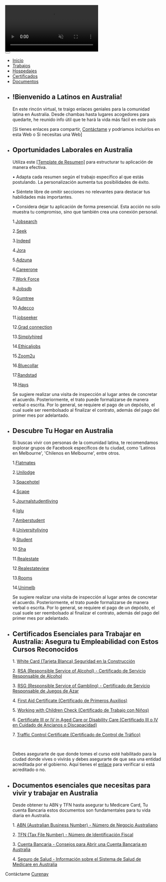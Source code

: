 <!DOCTYPE html>
<html lang="es">
<head>
    <meta charset="UTF-8">
    <meta http-equiv="X-UA-Compatible" content="IE=edge">
    <meta name="viewport" content="width=device-width, initial-scale=1.0">
    <title>Latinos en Australia</title>
    <link href="https://fonts.googleapis.com/css2?family=Source+Sans+Pro:wght@300;400&display=swap" rel="stylesheet">
    <link rel="stylesheet" href="css/bootstrap.min.css">
    <link rel="stylesheet" href="css/slick.css" type="text/css" /> 
    <link rel="stylesheet" href="css/templatemo-style.css">

</head>
<body>
    <video autoplay muted loop id="bg-video">
        <source src="video/Kan6.mp4" type="video/mp4">
    </video>
    <div class="page-container">
      <div class="container-fluid">
        <div class="row">
          <div class="col-xs-12">
            <div class="cd-slider-nav">
              <nav class="navbar navbar-expand-lg" id="tm-nav">
                <a class="navbar-brand" href="#"></a>
                  <button class="navbar-toggler" type="button" data-bs-toggle="collapse" data-bs-target="#navbar-supported-content" aria-controls="navbarSupportedContent" aria-expanded="false" aria-label="Toggle navigation">
                    <span class="navbar-toggler-icon"></span>
                  </button>
                  <div class="collapse navbar-collapse" id="navbar-supported-content">
                    <ul class="navbar-nav mb-2 mb-lg-0">
                      <li class="nav-item selected">
                        <a class="nav-link" aria-current="page" href="#0" data-no="1">Inicio</a>
                        <div class="circle"></div>
                      </li>
                      <li class="nav-item">
                        <a class="nav-link" href="#0" data-no="2">Trabajos</a>
                        <div class="circle"></div>
                      </li>
                      <li class="nav-item">
                        <a class="nav-link" href="#0" data-no="3">Hospedajes</a>
                        <div class="circle"></div>
                      </li>
                      <li class="nav-item">
                        <a class="nav-link" href="#0" data-no="4">Certificados</a>
                        <div class="circle"></div>
                      </li>
                      <li class="nav-item">
                        <a class="nav-link" href="#0" data-no="5">Documentos</a>
                        <div class="circle"></div>
                      </li>                      
                    </ul>
                  </div>
              </nav>
            </div>
          </div>          
        </div>        
      </div>      
      <div class="container-fluid tm-content-container">
        <ul class="cd-hero-slider mb-0 py-5">
          <li class="px-3" data-page-no="1">
            <div class="position-relative page-width-1 page-right tm-border-top tm-border-bottom">
                <div class="intro-left tm-bg-dark">
                  <h2 class="mb-4">!Bienvenido a Latinos en Australia!</h2>
                  <p class="mb-4">
                    En este rincón virtual, te traigo enlaces geniales para la comunidad latina en Australia. 
                    Desde chambas hasta lugares acogedores para quedarte, he reunido info útil que te hará la vida más fácil en este país
                  </p>
                  <p class="mb-0">
                    [Si tienes enlaces para compartir, <a rel="sponsored" href="https://wa.me/+61451724153/?text=Info sobre Web" target="_blank" >Contáctame</a> y podríamos incluirlos en esta Web o Si necesitas una Web]
                  </p>
                </div>
                <div class="circle intro-circle-1"></div>
                <div class="circle intro-circle-2"></div>
                <div class="circle intro-circle-3"></div>
                <div class="circle intro-circle-4"></div>     
            </div>            
          </li>
          <li data-page-no="2">
            <div class="position-relative page-width-1 page-right tm-border-top tm-border-bottom">
              <div class="circle intro-circle-1"></div>
              <div class="circle intro-circle-2"></div>
              <div class="circle intro-circle-3"></div>
              <div class="circle intro-circle-4"></div>
              <div class="tm-bg-dark content-pad">
                <h2 class="mb-4">Oportunidades Laborales en Australia</h2>
                <p class="mb-0">
                  Utiliza este <a rel="sponsored" href="https://www.seek.com.au/career-advice/article/free-resume-template" target="_blank" >[Template de Resumen]</a> para estructurar tu aplicación de manera efectiva.
                 <p>&#x2022; Adapta cada resumen según el trabajo específico al que estás postulando. La personalización aumenta tus posibilidades de éxito.</p>
                  <p>&#x2022; Siéntete libre de omitir secciones no relevantes para destacar tus habilidades más importantes.</p>  
                  <p>&#x2022; Considera dejar tu aplicación de forma presencial. Esta acción no solo muestra tu compromiso, sino que también crea una conexión personal.</p> 
                </p>                
                <p class="mb-4">                  
                    <p class="mb-0"> 1.<a target="_blank" href="https://jobsearch.gov.au/">Jobsearch</a></p>
                    <p class="mb-0"> 2.<a target="_blank" href="https://www.seek.com.au/">Seek</a></p>
                    <p class="mb-0"> 3.<a target="_blank" href="https://au.indeed.com/">Indeed</a></p>
                    <p class="mb-0"> 4.<a target="_blank" href="https://au.jora.com/">Jora</a></p>
                    <p class="mb-0"> 5.<a target="_blank" href="https://www.adzuna.com.au/">Adzuna</a></p>
                    <p class="mb-0"> 6.<a target="_blank" href="https://www.careerone.com.au/">Careerone</a></p>
                    <p class="mb-0"> 7.<a target="_blank" href="https://www.workforceaustralia.gov.au/">Work Force</a></p>
                    <p class="mb-0"> 8.<a target="_blank" href="http://www.jobsdb.com/">Jobsdb</a></p>
                    <p class="mb-0"> 9.<a target="_blank" href="https://www.gumtree.com.au/">Gumtree</a></p>
                    <p class="mb-0"> 10.<a target="_blank" href="https://www.adecco.com.au/">Adecco</a></p>
                    <p class="mb-0"> 11.<a target="_blank" href="https://www.jobseeker.org.au/">jobseeker</a></p>
                    <p class="mb-0"> 12.<a target="_blank" href="https://au.gradconnection.com/">Grad connection</a></p>
                    <p class="mb-0"> 13.<a target="_blank" href="https://www.simplyhired.com/">Simplyhired </a></p>
                    <p class="mb-0"> 14.<a target="_blank" href="https://www.ethicaljobs.com.au/">Ethicaljobs</a></p>
                    <p class="mb-0"> 15.<a target="_blank" href="https://www.zoom2u.com.au/">Zoom2u</a></p>
                    <p class="mb-0"> 16.<a target="_blank" href="https://www.bluecollar.com.au/">Bluecollar</a></p>
                    <p class="mb-0"> 17.<a target="_blank" href="https://www.randstad.com.au/">Randstad</a></p>
                    <p class="mb-0"> 18.<a target="_blank" href="https://www.hays.com.au/">Hays</a></p>            
                </p>
                <p>
                  Se sugiere realizar una visita de inspección al lugar antes de concretar el acuerdo. Posteriormente, 
                  el trato puede formalizarse de manera verbal o escrita. Por lo general, se requiere el pago de un depósito, 
                  el cual suele ser reembolsado al finalizar el contrato, además del pago del primer mes por adelantado.
                </p>
              </div>              
            </div>
          </li>
          <li data-page-no="3" class="px-3">
            <div class="position-relative page-width-1 page-right tm-border-top tm-border-bottom">
              <div class="circle intro-circle-1"></div>
              <div class="circle intro-circle-2"></div>
              <div class="circle intro-circle-3"></div>
              <div class="circle intro-circle-4"></div>
              <div class="tm-bg-dark content-pad">
                <h2 class="mb-4">Descubre Tu Hogar en Australia</h2>
                <p class="mb-4">
                <p class="mb-4">Si buscas vivir con personas de la comunidad latina, te recomendamos explorar grupos de Facebook específicos de tu ciudad, como 'Latinos en Melbourne', 'Chilenos en Melbourne', entre otros.<br></p>
                 <p class="mb-0"> 1.<a target="_blank" href="https://flatmates.com.au">Flatmates</a></p>
                 <p class="mb-0"> 2.<a target="_blank" href="https://www.unilodge.com.au">Unilodge</a></p>
                 <p class="mb-0"> 3.<a target="_blank" href="https://spacehotel.com.au">Spacehotel</a></p>
                 <p class="mb-0"> 4.<a target="_blank" href="https://www.scape.com.au">Scape</a></p>
                 <p class="mb-0"> 5.<a target="_blank" href="https://www.journalstudentliving.com.au">Journalstudentliving</a></p>
                 <p class="mb-0"> 6.<a target="_blank" href="https://iglu.com.au">Iglu</a></p>
                 <p class="mb-0"> 7.<a target="_blank" href="https://amberstudent.com">Amberstudent</a></p>
                 <p class="mb-0"> 8.<a target="_blank" href="https://www.universityliving.com">Universityliving</a></p>
                 <p class="mb-0"> 9.<a target="_blank" href="https://www.student.com">Student</a></p>
                 <p class="mb-0"> 10.<a target="_blank" href="https://sha.com.au">Sha</a></p>
                 <p class="mb-0"> 11.<a target="_blank" href="https://www.realestate.com.au">Realestate</a></p>
                 <p class="mb-0"> 12.<a target="_blank" href="https://www.realestateview.com.au">Realestateview</a></p>
                 <p class="mb-0"> 13.<a target="_blank" href="https://rooms.net.au">Rooms</a></p>
                 <p class="mb-0"> 14.<a target="_blank" href="https://ihouse.unimelb.edu.au/.../undergrad.../student-rooms">Unimelb</a></p>
                </p>
                <p>
                  Se sugiere realizar una visita de inspección al lugar antes de concretar el acuerdo. Posteriormente, 
                  el trato puede formalizarse de manera verbal o escrita. Por lo general, se requiere el pago de un depósito, 
                  el cual suele ser reembolsado al finalizar el contrato, además del pago del primer mes por adelantado.
                </p>
              </div>              
            </div>
          </li>
          <li data-page-no="4">
            <div class="position-relative page-width-1 page-right tm-border-top tm-border-bottom">
              <div class="circle intro-circle-1"></div>
              <div class="circle intro-circle-2"></div>
              <div class="circle intro-circle-3"></div>
              <div class="circle intro-circle-4"></div>
              <div class="tm-bg-dark content-pad">
                <h2 class="mb-4">Certificados Esenciales para Trabajar en Australia: Asegura tu Empleabilidad con Estos Cursos Reconocidos</h2>
                <p class="mb-4">
                  <p class="mb-0">1. <a target="_blank" href="https://www.safework.nsw.gov.au/licences-and-registrations/white-cards">White Card (Tarjeta Blanca) Seguridad en la Construcción</a></p>
                  <p class="mb-0">2. <a target="_blank" href="https://www.eot.edu.au/online-courses/RSA/">RSA (Responsible Service of Alcohol) - Certificado de Servicio Responsable de Alcohol</a></p>                  
                  <p class="mb-0">3. <a target="_blank" href="https://www.eot.edu.au/online-courses/RSG/">RSG (Responsible Service of Gambling) - Certificado de Servicio Responsable de Juegos de Azar</a></p>                  
                  <p class="mb-0">4. <a target="_blank" href="https://firstaid.redcross.org.au/provide-first-aid/">First Aid Certificate (Certificado de Primeros Auxilios)</a></p>                  
                  <p class="mb-0">5. <a target="_blank" href="https://www.workingwithchildren.vic.gov.au/">Working with Children Check (Certificado de Trabajo con Niños)</a></p>                  
                  <p class="mb-0">6. <a target="_blank" href="https://apsi.edu.au/courses/health-care-training/certificate-iii-in-individual-support/">Certificate III or IV in Aged Care or Disability Care (Certificado III o IV en Cuidado de Ancianos o Discapacidad)</a></p>                  
                  <p class="mb-0">7. <a target="_blank" href="https://www.wta.edu.au/">Traffic Control Certificate (Certificado de Control de Tráfico)</a></p>
                  <br><p>Debes asegurarte de que donde tomes el curso esté habilitado para la ciudad donde vives o vivirás y debes asegurarte de que sea una entidad acreditada por el gobierno. Aquí tienes el <a target="_blank" href="https://training.gov.au/Search/SearchOrganisation?IncludeSuperseded=0&IncludeDeleted=0&OrderBy=Relevance&State=AUS">enlace</a> para verificar si está acreditado o no.</p>
                </p>
              </div>              
            </div>
          </li>
          <li data-page-no="5">
            <div class="position-relative page-width-1 page-right tm-border-top tm-border-bottom">
              <div class="circle intro-circle-1"></div>
              <div class="circle intro-circle-2"></div>
              <div class="circle intro-circle-3"></div>
              <div class="circle intro-circle-4"></div>
              <div class="tm-bg-dark content-pad">
                <h2 class="mb-4">Documentos esenciales que necesitas para vivir y trabajar en Australia</h2>
                <p class="mb-4">
                <p class="mb-4">Desde obtener tu ABN y TFN hasta asegurar tu Medicare Card, Tu cuenta Bancaria estos documentos son fundamentales para tu vida diaria en Australia.<br></p>
                <p class="mb-0">1. <a target="_blank" href="https://www.abr.gov.au/business-super-funds-charities/applying-abn">ABN (Australian Business Number) - Número de Negocio Australiano</a></p>
                <p class="mb-0">2. <a target="_blank" href="https://www.ato.gov.au/individuals/tax-file-number/apply-for-a-tfn/">TFN (Tax File Number) - Número de Identificación Fiscal</a></p>
                 <p class="mb-0">3. <a target="_blank" href="https://blog.remitly.com/es/finanzas/como-abrir-una-cuenta-bancaria-en-australia-una-guia-para-no-residentes/">Cuenta Bancaria - Consejos para Abrir una Cuenta Bancaria en Australia</a></p>
                <p class="mb-0">4. <a target="_blank" href="https://obtienearchivo.bcn.cl/obtienearchivo?id=repositorio/10221/34221/1/El_sistema_de_salud_en_Australia.pdf">Seguro de Salud - Información sobre el Sistema de Salud de Medicare en Australia</a></p>
                </p>               
              </div>              
            </div>
          </li>
        </ul>
    </div>
    <div class="container-fluid">
      <footer class="row mx-auto tm-footer">
        <div class="col-md-6 px-0">
        </div>
        <div class="col-md-6 px-0 tm-footer-right">
          Contáctame <a rel="sponsored" href="https://wa.me/+61451724153/?text=Info sobre Web" target="_blank" class="tm-link-white">Curenay</a>
        </div>
      </footer>
    </div>
  </div>

  <div id="loader-wrapper">            
    <div id="loader"></div>
    <div class="loader-section section-left"></div>
    <div class="loader-section section-right"></div>
  </div>  
  <script src="js/jquery-3.5.1.min.js"></script>
  <script src="js/bootstrap.min.js"></script>
  <script src="js/slick.js"></script>
  <script src="js/templatemo-script.js"></script>
</body>
</html>
